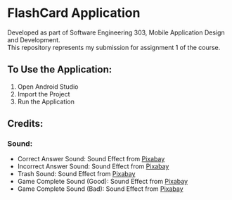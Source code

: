 # FlashCard Application
Developed as part of Software Engineering 303, Mobile Application Design and Development.<br> This repository represents my submission for assignment 1 of the course. </br>

## To Use the Application:
1. Open Android Studio
2. Import the Project
3. Run the Application

## Credits:
### Sound:
- Correct Answer Sound: Sound Effect from <a href="https://pixabay.com/?utm_source=link-attribution&utm_medium=referral&utm_campaign=music&utm_content=95219">Pixabay</a>
- Incorrect Answer Sound: Sound Effect from <a href="https://pixabay.com/?utm_source=link-attribution&utm_medium=referral&utm_campaign=music&utm_content=6268">Pixabay</a>
- Trash Sound: Sound Effect from <a href="https://pixabay.com/?utm_source=link-attribution&utm_medium=referral&utm_campaign=music&utm_content=40747">Pixabay</a>
- Game Complete Sound (Good): Sound Effect from <a href="https://pixabay.com/sound-effects/?utm_source=link-attribution&utm_medium=referral&utm_campaign=music&utm_content=46385">Pixabay</a>
- Game Complete Sound (Bad): Sound Effect from <a href="https://pixabay.com/?utm_source=link-attribution&utm_medium=referral&utm_campaign=music&utm_content=86009">Pixabay</a>